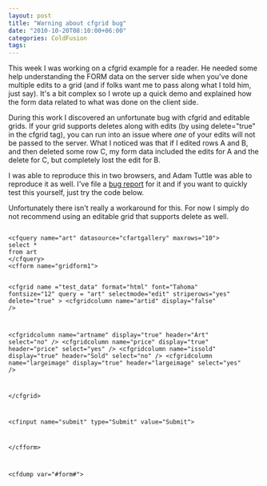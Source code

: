 ```yaml
---
layout: post
title: "Warning about cfgrid bug"
date: "2010-10-20T08:10:00+06:00"
categories: ColdFusion 
tags: 
---
```


This week I was working on a cfgrid example for a reader. He needed some help understanding the FORM data on the server side when you've done multiple edits to a grid (and if folks want me to pass along what I told him, just say). It's a bit complex so I wrote up a quick demo and explained how the form data related to what was done on the client side.
<!--more-->
<p/>

During this work I discovered an unfortunate bug with cfgrid and editable grids. If your grid supports deletes along with edits (by using delete="true" in the cfgrid tag), you can run into an issue where <i>one</i> of your edits will not be passed to the server. What I noticed was that if I edited rows A and B, and then deleted some row C, my form data included the edits for A and the delete for C, but completely lost the edit for B. 
<p/>

I was able to reproduce this in two browsers, and Adam Tuttle was able to reproduce it as well. I've file a <a href="http://cfbugs.adobe.com/cfbugreport/flexbugui/cfbugtracker/main.html#bugId=84683">bug report</a> for it and if you want to quickly test this yourself, just try the code below. 

<p/>

Unfortunately there isn't really a workaround for this. For now I simply do not recommend using an editable grid that supports delete as well.

<p/>

<code>
&lt;cfquery name="art" datasource="cfartgallery" maxrows="10"&gt;
select *
from art
&lt;/cfquery&gt;
&lt;cfform name="gridform1"&gt;

   &lt;cfgrid name ="test_data"
       format="html"
       font="Tahoma"
       fontsize="12"
       query = "art"
       selectmode="edit"
       striperows="yes"
		 delete="true"
                &gt;
&lt;cfgridcolumn name="artid" display="false" /&gt;

&lt;cfgridcolumn name="artname" display="true" header="Art" select="no" /&gt;
&lt;cfgridcolumn name="price" display="true" header="price" select="yes" /&gt;
&lt;cfgridcolumn name="issold" display="true" header="Sold" select="no" /&gt;
&lt;cfgridcolumn name="largeimage" display="true" header="largeimage" select="yes" /&gt;

   &lt;/cfgrid&gt;

   &lt;cfinput name="submit" type="Submit" value="Submit"&gt;

&lt;/cfform&gt;

&lt;cfdump var="#form#"&gt;
</code>